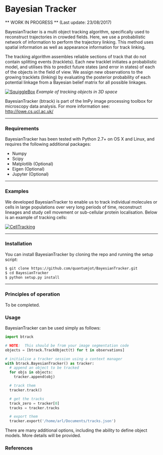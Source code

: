 # Bayesian Tracker

** WORK IN PROGRESS ** (Last update: 23/08/2017)


BayesianTracker is a multi object tracking algorithm, specifically used to
reconstruct trajectories in crowded fields. Here, we use a probabilistic network
of information to perform the trajectory linking. This method uses spatial
information as well as appearance information for track linking.

The tracking algorithm assembles reliable sections of track that do not
contain splitting events (tracklets). Each new tracklet initiates a
probabilistic model, and utilises this to predict future states (and error in
states) of each of the objects in the field of view.  We assign new observations
to the growing tracklets (linking) by evaluating the posterior probability of
each potential linkage from a Bayesian belief matrix for all possible linkages.


[![SquiggleBox](http://lowe.cs.ucl.ac.uk/images/tracks.png)]()
*Example of tracking objects in 3D space*

BayesianTracker (btrack) is part of the ImPy image processing toolbox for
microscopy data analysis. For more information see: http://lowe.cs.ucl.ac.uk/

---

### Requirements

BayesianTracker has been tested with Python 2.7+ on OS X and Linux, and requires
the following additional packages:

+ Numpy
+ Scipy
+ Matplotlib (Optional)
+ Eigen (Optional)
+ Jupyter (Optional)

---

### Examples

We developed BayesianTracker to enable us to track individual molecules or
cells in large populations over very long periods of time, reconstruct lineages
and study cell movement or sub-cellular protein localisation. Below is an
example of tracking cells:

[![CellTracking](http://lowe.cs.ucl.ac.uk/images/youtube.png)](https://youtu.be/dsjUnRwu33k)

---

### Installation

You can install BayesianTracker by cloning the repo and running the setup script:
```sh
$ git clone https://github.com/quantumjot/BayesianTracker.git
$ cd BayesianTracker
$ python setup.py install
```



---

### Principles of operation
To be completed.

### Usage

BayesianTracker can be used simply as follows:

```python
import btrack

# NOTE:  This should be from your image segmentation code
objects = [btrack.TrackObject(t) for t in observations]

# initialise a tracker session using a context manager
with btrack.BayesianTracker() as tracker:
  # append an object to be tracked
  for objs in objects:
    tracker.append(obj)

  # track them
  tracker.track()

  # get the tracks
  track_zero = tracker[0]
  tracks = tracker.tracks

  # export them
  tracker.export('/home/arl/Documents/tracks.json')
```

There are many additional options, including the ability to define object models.
More details will be provided.

### References
